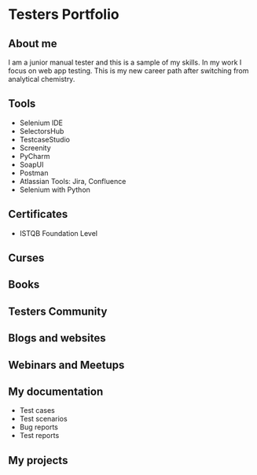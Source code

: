 # Testers Portfolio
## About me
I am a junior manual tester and this is a sample of my skills. In my work I focus on web app testing. This is my new career path after switching from analytical chemistry.
## Tools
* Selenium IDE
* SelectorsHub
* TestcaseStudio
* Screenity
* PyCharm
* SoapUI
* Postman
* Atlassian Tools: Jira, Confluence
* Selenium with Python
## Certificates
* ISTQB Foundation Level
## Curses
## Books
## Testers Community
## Blogs and websites
## Webinars and Meetups
## My documentation
* Test cases
* Test scenarios
* Bug reports
* Test reports
## My projects
